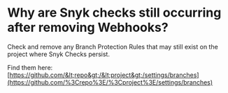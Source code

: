 # Why are Snyk checks still occurring after removing Webhooks?

Check and remove any Branch Protection Rules that may still exist on the project where Snyk Checks persist.

Find them here: [https://github.com/&lt;repo&gt;/&lt;project&gt;/settings/branches](https://github.com/%3Crepo%3E/%3Cproject%3E/settings/branches)

